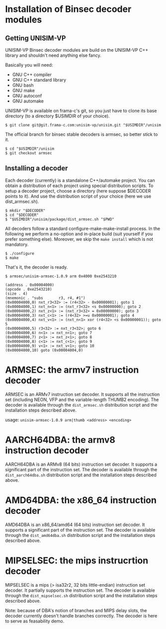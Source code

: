 # Installation of Binsec decoder modules

## Getting UNISIM-VP

UNISIM-VP Binsec decoder modules are build on the UNISIM-VP C++ library and shouldn't need anything else fancy.

Basically you will need:
  - GNU C++ compiler
  - GNU C++ standard library
  - GNU bash
  - GNU make
  - GNU autoconf
  - GNU automake

UNISIM-VP is available on frama-c's git, so you just have to clone its base directory (to a directory $USIMDIR of your choice).


    $ git clone git@git.frama-c.com:unisim-vp/unisim.git "$USIMDIR"/unisim

The official branch for binsec stable decoders is armsec, so better stick to it.

    $ cd "$USIMDIR"/unisim
    $ git checkout armsec

## Installing a decoder

Each decoder (currently) is a standalone C++/automake project.  You can obtain a distribution of each project using special distribution scripts.
To setup a decoder project, choose a directory (here suppose $DECODER points to it). And use the distribution script of your choice (here we use dist_armsec.sh).
    
    $ mkdir "$DECODER"
    $ cd "$DECODER"
    $ "$USIMDIR"/unisim/package/dist_armsec.sh "$PWD"
    
All decoders follow a standard configure-make-make-install process.
In the following we perform a no-option and in-place build (suit yourself if you prefer something else).
Moreover, we skip the `make install` which is not mandatory.

    $ ./configure
    $ make

That's it, the decoder is ready.

    $ armsec/unisim-armsec-1.0.9 arm 0x4000 0xe2543210
    
    (address . 0x00004000)
    (opcode . 0xe2543210)
    (size . 4)
    (mnemonic . "subs       r3, r4, #1")
    (0x00004000,0) nxt_r3<32> := (r4<32> - 0x00000001); goto 1
    (0x00004000,1) nxt_n<1> := (nxt_r3<32> <s 0x00000000); goto 2
    (0x00004000,2) nxt_z<1> := (nxt_r3<32> = 0x00000000); goto 3
    (0x00004000,3) nxt_c<1> := (r4<32> >=u 0x00000001); goto 4
    (0x00004000,4) nxt_v<1> := (nxt_n<1> xor (r4<32> <s 0x00000001)); goto 5
    (0x00004000,5) r3<32> := nxt_r3<32>; goto 6
    (0x00004000,6) n<1> := nxt_n<1>; goto 7
    (0x00004000,7) z<1> := nxt_z<1>; goto 8
    (0x00004000,8) c<1> := nxt_c<1>; goto 9
    (0x00004000,9) v<1> := nxt_v<1>; goto 10
    (0x00004000,10) goto (0x00004004,0)

# ARMSEC: the armv7 instruction decoder

ARMSEC is an ARMv7 instruction set decoder. It supports all the instruction set (including NEON, VFP and the variable-length THUMB2 encoding).
The decoder is available through the `dist_armsec.sh` distribution script and the installation steps described above.

usage: `unisim-armsec-1.0.9 arm|thumb <address> <encoding>`

# AARCH64DBA: the armv8 instruction decoder

AARCH64DBA is an ARMv8 (64 bits) instruction set decoder. It supports a significant part of the instruction set.
The decoder is available through the `dist_aarch64dba.sh` distribution script and the installation steps described above.


# AMD64DBA: the x86_64 instruction decoder

AMD64DBA is an x86_64/amd64 (64 bits) instruction set decoder. It supports a significant part of the instruction set.
The decoder is available through the `dist_amd64dba.sh` distribution script and the installation steps described above.


# MIPSELSEC: the mips instrucrtion decoder

MIPSELSEC is a mips (> isa32r2, 32 bits little-endian) instruction set decoder. It partially supports the instruction set.
The decoder is available through the `dist_mipselsec.sh` distribution script and the installation steps described above.

Note: because of DBA's notion of branches and MIPS delay slots, the decoder currently doesn't handle branches correctly.  The decoder is here to serve as feasability demo.




